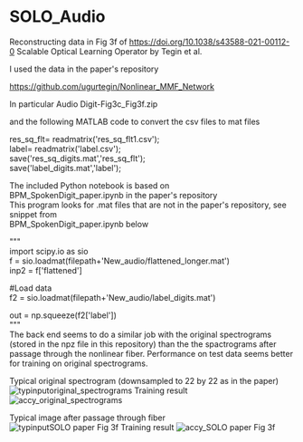 # SOLO_Audio
Reconstructing data in Fig 3f of https://doi.org/10.1038/s43588-021-00112-0
Scalable Optical Learning Operator by Tegin et al.

I used the data in the paper's repository 

https://github.com/ugurtegin/Nonlinear_MMF_Network

In particular Audio Digit-Fig3c_Fig3f.zip

and the following MATLAB code to convert the csv files to mat files

res_sq_flt= readmatrix('res_sq_flt1.csv');  
label= readmatrix('label.csv');  
save('res_sq_digits.mat','res_sq_flt');  
save('label_digits.mat','label');  

The included Python notebook is based on  
BPM_SpokenDigit_paper.ipynb in the paper's repository  
This program looks for .mat files that are not in the paper's repository, see snippet from  
BPM_SpokenDigit_paper.ipynb below

"""  
import scipy.io as sio  
f = sio.loadmat(filepath+'New_audio/flattened_longer.mat')  
inp2 = f['flattened']  

#Load data  
f2 = sio.loadmat(filepath+'New_audio/label_digits.mat')  

out = np.squeeze(f2['label'])  
"""  
The back end seems to do a similar job with the original spectrograms (stored in the npz file in this repository) than the the spactrograms after passage through the nonlinear fiber. Performance on test data seems better for training on original spectrograms.

Typical original spectrogram (downsampled to 22 by 22 as in the paper)  
![typinputoriginal_spectrograms](https://user-images.githubusercontent.com/36680270/201202824-13ed3a00-b45e-415a-ace7-40b631fd8c02.png)
Training result  
![accy_original_spectrograms](https://user-images.githubusercontent.com/36680270/201435960-08795f4c-ac50-405a-95d2-42b87c88b2e7.png)


Typical image after passage through fiber  
![typinputSOLO paper Fig 3f](https://user-images.githubusercontent.com/36680270/201203046-6fa04f06-d4bd-43c6-ad18-e30fe2036aa8.png)
Training result
![accy_SOLO paper Fig 3f](https://user-images.githubusercontent.com/36680270/201436022-59b1196d-9a1f-455d-97df-47e061933141.png)



